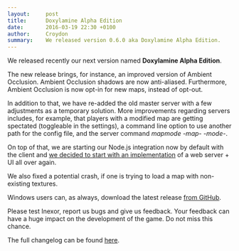 ```yaml
---
layout:     post
title:      Doxylamine Alpha Edition
date:       2016-03-19 22:30 +0100
author:     Croydon
summary:    We released version 0.6.0 aka Doxylamine Alpha Edition.
---
```


We released recently our next version named __Doxylamine Alpha Edition__.

The new release brings, for instance, an improved version of Ambient Occlusion. Ambient Occlusion shadows are now anti-aliased. Furthermore, Ambient Occlusion is now opt-in for new maps, instead of opt-out.

In addition to that, we have re-added the old master server with a few adjustments as a temporary solution. More improvements regarding servers includes, for example, that players with a modified map are getting spectated (toggleable in the settings), a command line option to use another path for the config file, and the server command *mapmode -map- -mode-*.

On top of that, we are starting our Node.js integration now by default with the client and [we decided to start with an implementation](https://github.com/inexorgame/inexor-core/pull/291) of a web server + UI all over again.

We also fixed a potential crash, if one is trying to load a map with non-existing textures.

Windows users can, as always, download the latest release [from GitHub](https://github.com/inexorgame/inexor-core/releases).

Please test Inexor, report us bugs and give us feedback. Your feedback can have a huge impact on the development of the game. Do not miss this chance.

The full changelog can be found [here](https://github.com/inexorgame/inexor-core/blob/master/changelog.md#doxylamine-alpha-edition-v060-alpha-2016-03-06).

